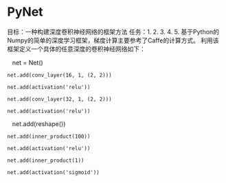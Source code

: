 # PyNet
目标：一种构建深度卷积神经网络的框架方法
任务：1. 
     2.
     3.
     4.
     5.
基于Python的Numpy的简单的深度学习框架，梯度计算主要参考了Caffe的计算方式。
利用该框架定义一个具体的任意深度的卷积神经网络如下：

    net = Net() 
    
    net.add(conv_layer(16, 1, (2, 2)))
    
    net.add(activation('relu'))
    
    net.add(conv_layer(32, 1, (2, 2)))
    
    net.add(activation('relu'))
    
    net.add(reshape())
    
    net.add(inner_product(100))
    
    net.add(activation('relu'))
    
    net.add(inner_product(1))
    
    net.add(activation('sigmoid'))
    
    
